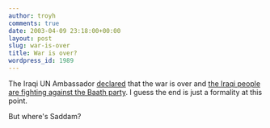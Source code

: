 ```yaml
---
author: troyh
comments: true
date: 2003-04-09 23:18:00+00:00
layout: post
slug: war-is-over
title: War is over?
wordpress_id: 1989
---
```


The Iraqi UN Ambassador [declared](http://www.cnn.com/2003/WORLD/meast/04/09/sprj.irq.war.main/index.html) that the war is over and [the Iraqi people are fighting against the Baath party](http://www.nytimes.com/2003/04/09/international/worldspecial/09CND-BAGH.html). I guess the end is just a formality at this point.

But where's Saddam?
